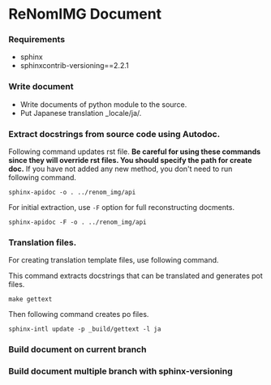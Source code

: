 # ReNomIMG Document

### Requirements
- sphinx
- sphinxcontrib-versioning==2.2.1

### Write document
- Write documents of python module to the source.
- Put Japanese translation \_locale/ja/.

### Extract docstrings from source code using Autodoc.

Following command updates rst file. **Be careful for using these commands since 
they will override rst files. You should specify the path for create doc.**
If you have not added any new method, you don't need to run following command.

```sphinx-apidoc -o . ../renom_img/api```

For initial extraction, use ```-F``` option for full reconstructing docments.

```sphinx-apidoc -F -o . ../renom_img/api```

### Translation files.
For creating translation template files, use following command.

This command extracts docstrings that can be translated and generates pot files.

```make gettext```

Then following command creates po files.

```sphinx-intl update -p _build/gettext -l ja```

### Build document on current branch

### Build document multiple branch with sphinx-versioning
